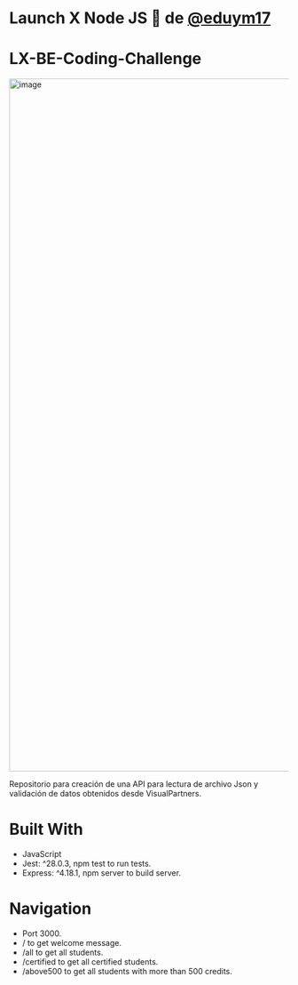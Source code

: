 # Launch X Node JS 🚀 de [@eduym17](https://github.com/eduym17)
# LX-BE-Coding-Challenge

<img width="1247" alt="image" src="https://user-images.githubusercontent.com/17634377/159151704-8949639b-ae5f-405a-a8b8-8d97f3f150cd.png">

Repositorio para creación de una API para lectura de archivo Json y validación de datos obtenidos desde VisualPartners.

# Built With

- JavaScript
- Jest: ^28.0.3, npm test to run tests.
- Express: ^4.18.1, npm server to build server.

# Navigation
- Port 3000.
- / to get welcome message.
- /all to get all students.
- /certified to get all certified students.
- /above500 to get all students with more than 500 credits.
